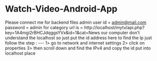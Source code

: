 # Watch-Video-Android-App
Please connect me for backend files
admin user id = admin@mail.com
password = admin
for category url is = http://localhost/mytv/api.php?key=1A4mgi2rBHCJdqggsYVx&id=1&cat=News
our computer don't understand the localhost so just put the id address here
to find the Ip just follow the step : ---
1> go to network and internet settings
2> click on properties
3> then scroll down and find the IPv4 and copy the id put into localhost place
